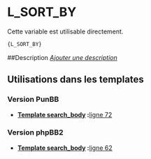 # L_SORT_BY


Cette variable est utilisable directement.

```html
{L_SORT_BY}
```

##Description
[*Ajouter une description*](https://fa-tvars.appspot.com/var/L_SORT_BY)

## Utilisations dans les templates

### Version PunBB

* __[Template search_body](../tpl/var/punbb/search_body.md#readme) :__[ligne 72](../tpl/src/punbb/search_body.tpl#L72)

### Version phpBB2

* __[Template search_body](../tpl/var/subsilver/search_body.md#readme) :__[ligne 62](../tpl/src/subsilver/search_body.tpl#L62)